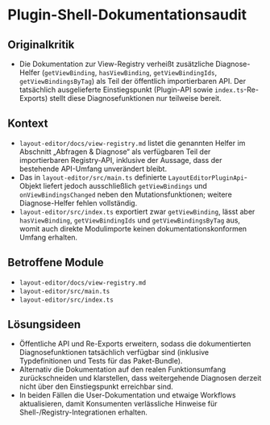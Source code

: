 # Plugin-Shell-Dokumentationsaudit

## Originalkritik

- Die Dokumentation zur View-Registry verheißt zusätzliche Diagnose-Helfer (`getViewBinding`, `hasViewBinding`, `getViewBindingIds`, `getViewBindingsByTag`) als Teil der öffentlich importierbaren API. Der tatsächlich ausgelieferte Einstiegspunkt (Plugin-API sowie `index.ts`-Re-Exports) stellt diese Diagnosefunktionen nur teilweise bereit.

## Kontext

- `layout-editor/docs/view-registry.md` listet die genannten Helfer im Abschnitt „Abfragen & Diagnose“ als verfügbaren Teil der importierbaren Registry-API, inklusive der Aussage, dass der bestehende API-Umfang unverändert bleibt.
- Das in `layout-editor/src/main.ts` definierte `LayoutEditorPluginApi`-Objekt liefert jedoch ausschließlich `getViewBindings` und `onViewBindingsChanged` neben den Mutationsfunktionen; weitere Diagnose-Helfer fehlen vollständig.
- `layout-editor/src/index.ts` exportiert zwar `getViewBinding`, lässt aber `hasViewBinding`, `getViewBindingIds` und `getViewBindingsByTag` aus, womit auch direkte Modulimporte keinen dokumentationskonformen Umfang erhalten.

## Betroffene Module

- `layout-editor/docs/view-registry.md`
- `layout-editor/src/main.ts`
- `layout-editor/src/index.ts`

## Lösungsideen

- Öffentliche API und Re-Exports erweitern, sodass die dokumentierten Diagnosefunktionen tatsächlich verfügbar sind (inklusive Typdefinitionen und Tests für das Paket-Bundle).
- Alternativ die Dokumentation auf den realen Funktionsumfang zurückschneiden und klarstellen, dass weitergehende Diagnosen derzeit nicht über den Einstiegspunkt erreichbar sind.
- In beiden Fällen die User-Dokumentation und etwaige Workflows aktualisieren, damit Konsumenten verlässliche Hinweise für Shell-/Registry-Integrationen erhalten.
